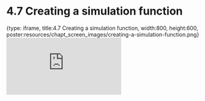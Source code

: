 # 4.7 Creating a simulation function
 
{type: iframe, title:4.7 Creating a simulation function, width:800, height:600, poster:resources/chapt_screen_images/creating-a-simulation-function.png}
![](https://stephaniemyan.github.io/hgv_modules/no_toc/creating-a-simulation-function.html)
 

 
